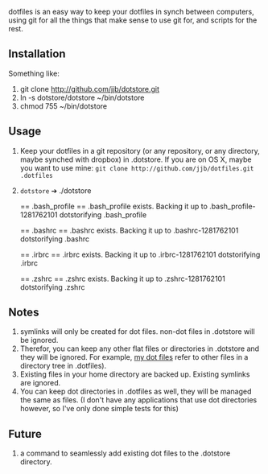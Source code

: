 dotfiles is an easy way to keep your dotfiles in synch between computers, using git for all the things that make sense to use git for, and scripts for the rest.

## Installation

Something like:

 1. git clone http://github.com/jjb/dotstore.git
 2. ln -s dotstore/dotstore ~/bin/dotstore
 3. chmod 755 ~/bin/dotstore

## Usage

 1. Keep your dotfiles in a git repository (or any repository, or any directory, maybe synched with dropbox) in .dotstore. If you are on OS X, maybe you want to use mine:
   `git clone http://github.com/jjb/dotfiles.git .dotfiles`
 2. `dotstore` 
    ➔ ./dotstore 
    
    == .bash_profile ==
    .bash_profile exists. Backing it up to .bash_profile-1281762101
    dotstorifying .bash_profile
    
    == .bashrc ==
    .bashrc exists. Backing it up to .bashrc-1281762101
    dotstorifying .bashrc
    
    == .irbrc ==
    .irbrc exists. Backing it up to .irbrc-1281762101
    dotstorifying .irbrc
    
    == .zshrc ==
    .zshrc exists. Backing it up to .zshrc-1281762101
    dotstorifying .zshrc

## Notes
 1. symlinks will only be created for dot files. non-dot files in .dotstore will be ignored.
 2. Therefor, you can keep any other flat files or directories in .dotstore and they will be ignored. For example, [my dot files](http://github.com/jjb/dotfiles) refer to other files in a directory tree in .dotfiles).
 3. Existing files in your home directory are backed up. Existing symlinks are ignored.
 4. You can keep dot directories in .dotfiles as well, they will be managed the same as files. (I don't have any applications that use dot directories however, so I've only done simple tests for this)

## Future
 1. a command to seamlessly add existing dot files to the .dotstore directory.